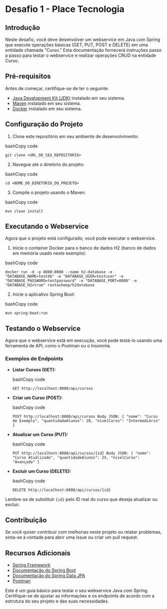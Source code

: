 # Desafio 1 - Place Tecnologia

## Introdução

Neste desafio, você deve desenvolver um webservice em Java com Spring que execute operações básicas (GET, PUT, POST e DELETE) em uma entidade chamada "Curso." Esta documentação fornecerá instruções passo a passo para testar o webservice e realizar operações CRUD na entidade Curso.

## Pré-requisitos

Antes de começar, certifique-se de ter o seguinte:

-   [Java Development Kit (JDK)](https://www.oracle.com/java/technologies/javase-downloads.html) instalado em seu sistema.
-   [Maven](https://maven.apache.org/download.cgi) instalado em seu sistema.
-   [Docker](https://www.docker.com/get-started) instalado em seu sistema.

## Configuração do Projeto

1.  Clone este repositório em seu ambiente de desenvolvimento:

bashCopy code

`git clone <URL_DO_SEU_REPOSITORIO>` 

2.  Navegue até o diretório do projeto:

bashCopy code

`cd <NOME_DO_DIRETORIO_DO_PROJETO>` 

3.  Compile o projeto usando o Maven:

bashCopy code

`mvn clean install` 

## Executando o Webservice

Agora que o projeto está configurado, você pode executar o webservice.

1.  Inicie o container Docker para o banco de dados H2 (banco de dados em memória usado neste exemplo):

bashCopy code

`docker run -d -p 8080:8080 --name h2-database -e "DATABASE_NAME=testdb" -e "DATABASE_USER=testuser" -e "DATABASE_PASSWORD=testpassword" -e "DATABASE_PORT=8080" -e "DATABASE_H2=true" rastasheep/h2database` 

2.  Inicie o aplicativo Spring Boot:

bashCopy code

`mvn spring-boot:run` 

## Testando o Webservice

Agora que o webservice está em execução, você pode testá-lo usando uma ferramenta de API, como o Postman ou o Insomnia.

### Exemplos de Endpoints

-   **Listar Cursos (GET):**
    
    bashCopy code
    
    `GET http://localhost:8080/api/cursos` 
    
-   **Criar um Curso (POST):**
    
    bashCopy code
    
    `POST http://localhost:8080/api/cursos
    Body JSON:
    {
      "nome": "Curso de Exemplo",
      "quantidadeAlunos": 20,
      "nivelCurso": "Intermediário"
    }` 
    
-   **Atualizar um Curso (PUT):**
    
    bashCopy code
    
    `PUT http://localhost:8080/api/cursos/{id}
    Body JSON:
    {
      "nome": "Curso Atualizado",
      "quantidadeAlunos": 25,
      "nivelCurso": "Avançado"
    }` 
    
-   **Excluir um Curso (DELETE):**
    
    bashCopy code
    
    `DELETE http://localhost:8080/api/cursos/{id}` 
    

Lembre-se de substituir `{id}` pelo ID real do curso que deseja atualizar ou excluir.

## Contribuição

Se você quiser contribuir com melhorias neste projeto ou relatar problemas, sinta-se à vontade para abrir uma issue ou criar um pull request.

## Recursos Adicionais

-   [Spring Framework](https://spring.io/)
-   [Documentação do Spring Boot](https://docs.spring.io/spring-boot/docs/current/reference/htmlsingle/)
-   [Documentação do Spring Data JPA](https://docs.spring.io/spring-data/jpa/docs/current/reference/html/)
-   [Postman](https://www.postman.com/downloads/)

Este é um guia básico para testar o seu webservice Java com Spring. Certifique-se de ajustar as informações e os endpoints de acordo com a estrutura do seu projeto e das suas necessidades.